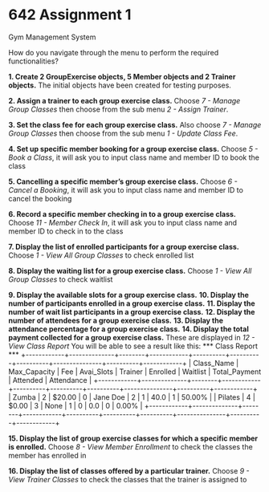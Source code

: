 # 642 Assignment 1

Gym Management System

How do you navigate through the menu to perform the required functionalities?

**1. Create 2 GroupExercise objects, 5 Member objects and 2 Trainer objects.**
The initial objects have been created for testing purposes.

**2. Assign a trainer to each group exercise class.**
Choose *7 - Manage Group Classes* then choose from the sub menu *2 - Assign Trainer*.

**3. Set the class fee for each group exercise class.**
Also choose *7 - Manage Group Classes* then choose from the sub menu *1 - Update Class Fee*.

**4. Set up specific member booking for a group exercise class.**
Choose *5 - Book a Class*, it will ask you to input class name and member ID to book the class

**5. Cancelling a specific member’s group exercise class.**
Choose *6 - Cancel a Booking*, it will ask you to input class name and member ID to cancel the booking

**6. Record a specific member checking in to a group exercise class.**
Choose *11 - Member Check In*, it will ask you to input class name and member ID to check in to the class

**7. Display the list of enrolled participants for a group exercise class.**
Choose *1 - View All Group Classes* to check enrolled list

**8. Display the waiting list for a group exercise class.**
Choose *1 - View All Group Classes* to check waitlist

**9. Display the available slots for a group exercise class.**
**10. Display the number of participants enrolled in a group exercise class.**
**11. Display the number of wait list participants in a group exercise class.**
**12. Display the number of attendees for a group exercise class.**
**13. Display the attendance percentage for a group exercise class.**
**14. Display the total payment collected for a group exercise class.**
These are displayed in *12 - View Class Report*
You will be able to see a result like this:
*** Class Report ***
+------------+--------------+--------+------------+----------+----------+----------+---------------+----------+------------+
| Class_Name | Max_Capacity |  Fee   | Avai_Slots | Trainer  | Enrolled | Waitlist | Total_Payment | Attended | Attendance |
+------------+--------------+--------+------------+----------+----------+----------+---------------+----------+------------+
|   Zumba    |      2       | $20.00 |     0      | Jane Doe |    2     |    1     |      40.0     |    1     |   50.00%   |
|  Pilates   |      4       | $0.00  |     3      |   None   |    1     |    0     |      0.0      |    0     |   0.00%    |
+------------+--------------+--------+------------+----------+----------+----------+---------------+----------+------------+

**15. Display the list of group exercise classes for which a specific member is enrolled.**
Choose *8 - View Member Enrollment* to check the classes the member has enrolled in

**16. Display the list of classes offered by a particular trainer.**
Choose *9 - View Trainer Classes* to check the classes that the trainer is assigned to


